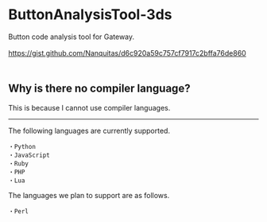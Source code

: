 # ButtonAnalysisTool-3ds
Button code analysis tool for Gateway.

https://gist.github.com/Nanquitas/d6c920a59c757cf7917c2bffa76de860
ㅤ  
ㅤ  
## Why is there no compiler language?  
This is because I cannot use compiler languages.

---
The following languages are currently supported.
```
・Python  
・JavaScript  
・Ruby
・PHP
・Lua  
```
The languages we plan to support are as follows.  
```
・Perl
```
